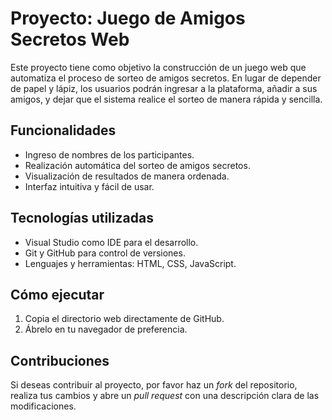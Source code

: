 # Proyecto: Juego de Amigos Secretos Web

Este proyecto tiene como objetivo la construcción de un juego web que automatiza el proceso de sorteo de amigos secretos. En lugar de depender de papel y lápiz, los usuarios podrán ingresar a la plataforma, añadir a sus amigos, y dejar que el sistema realice el sorteo de manera rápida y sencilla.

## Funcionalidades
- Ingreso de nombres de los participantes.
- Realización automática del sorteo de amigos secretos.
- Visualización de resultados de manera ordenada.
- Interfaz intuitiva y fácil de usar.

## Tecnologías utilizadas
- Visual Studio como IDE para el desarrollo.
- Git y GitHub para control de versiones.
- Lenguajes y herramientas: HTML, CSS, JavaScript.

## Cómo ejecutar
1. Copia el directorio web directamente de GitHub.
2. Ábrelo en tu navegador de preferencia.

## Contribuciones
Si deseas contribuir al proyecto, por favor haz un *fork* del repositorio, realiza tus cambios y abre un *pull request* con una descripción clara de las modificaciones.
